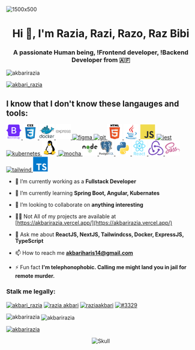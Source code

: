 
![1500x500](https://github.com/akbarirazia/akbarirazia/assets/66347282/2d2eb526-4741-4175-b4db-084f635bb47d)



<h1 align="center" >  Hi 👋, I'm Razia, Razi, Razo, Raz Bibi</h1>

<h3 align="center">A passionate Human being, !Frontend developer, !Backend Developer from 🇦🇫</h3>




<p align="left"> <img src="https://komarev.com/ghpvc/?username=akbarirazia&label=Profile%20views&color=0e75b6&style=flat" alt="akbarirazia" /> </p>


<p align="left"> <a href="https://twitter.com/akbari_razia" target="blank"><img src="https://img.shields.io/twitter/follow/akbari_razia?logo=twitter&style=for-the-badge" alt="akbari_razia" /></a> </p>
<h2 align="left">I know that I <strong> don't know</strong>  these langauges and tools:</h2>
<p align="left"> <a href="https://getbootstrap.com" target="_blank" rel="noreferrer"> <img src="https://raw.githubusercontent.com/devicons/devicon/master/icons/bootstrap/bootstrap-plain-wordmark.svg" alt="bootstrap" width="40" height="40"/> </a> <a href="https://www.w3schools.com/css/" target="_blank" rel="noreferrer"> <img src="https://raw.githubusercontent.com/devicons/devicon/master/icons/css3/css3-original-wordmark.svg" alt="css3" width="40" height="40"/> </a> <a href="https://www.docker.com/" target="_blank" rel="noreferrer"> <img src="https://raw.githubusercontent.com/devicons/devicon/master/icons/docker/docker-original-wordmark.svg" alt="docker" width="40" height="40"/> </a> <a href="https://expressjs.com" target="_blank" rel="noreferrer"> <img src="https://raw.githubusercontent.com/devicons/devicon/master/icons/express/express-original-wordmark.svg" alt="express" width="40" height="40"/> </a> <a href="https://www.figma.com/" target="_blank" rel="noreferrer"> <img src="https://www.vectorlogo.zone/logos/figma/figma-icon.svg" alt="figma" width="40" height="40"/> </a> <a href="https://git-scm.com/" target="_blank" rel="noreferrer"> <img src="https://www.vectorlogo.zone/logos/git-scm/git-scm-icon.svg" alt="git" width="40" height="40"/> </a> <a href="https://www.w3.org/html/" target="_blank" rel="noreferrer"> <img src="https://raw.githubusercontent.com/devicons/devicon/master/icons/html5/html5-original-wordmark.svg" alt="html5" width="40" height="40"/> </a> <a href="https://www.java.com" target="_blank" rel="noreferrer"> <img src="https://raw.githubusercontent.com/devicons/devicon/master/icons/java/java-original.svg" alt="java" width="40" height="40"/> </a> <a href="https://developer.mozilla.org/en-US/docs/Web/JavaScript" target="_blank" rel="noreferrer"> <img src="https://raw.githubusercontent.com/devicons/devicon/master/icons/javascript/javascript-original.svg" alt="javascript" width="40" height="40"/> </a> <a href="https://jestjs.io" target="_blank" rel="noreferrer"> <img src="https://www.vectorlogo.zone/logos/jestjsio/jestjsio-icon.svg" alt="jest" width="40" height="40"/> </a> <a href="https://kubernetes.io" target="_blank" rel="noreferrer"> <img src="https://www.vectorlogo.zone/logos/kubernetes/kubernetes-icon.svg" alt="kubernetes" width="40" height="40"/> </a> <a href="https://www.linux.org/" target="_blank" rel="noreferrer"> <img src="https://raw.githubusercontent.com/devicons/devicon/master/icons/linux/linux-original.svg" alt="linux" width="40" height="40"/> </a> <a href="https://mochajs.org" target="_blank" rel="noreferrer"> <img src="https://www.vectorlogo.zone/logos/mochajs/mochajs-icon.svg" alt="mocha" width="40" height="40"/> </a> <a href="https://nodejs.org" target="_blank" rel="noreferrer"> <img src="https://raw.githubusercontent.com/devicons/devicon/master/icons/nodejs/nodejs-original-wordmark.svg" alt="nodejs" width="40" height="40"/> </a> <a href="https://www.postgresql.org" target="_blank" rel="noreferrer"> <img src="https://raw.githubusercontent.com/devicons/devicon/master/icons/postgresql/postgresql-original-wordmark.svg" alt="postgresql" width="40" height="40"/> </a> <a href="https://www.python.org" target="_blank" rel="noreferrer"> <img src="https://raw.githubusercontent.com/devicons/devicon/master/icons/python/python-original.svg" alt="python" width="40" height="40"/> </a> <a href="https://reactjs.org/" target="_blank" rel="noreferrer"> <img src="https://raw.githubusercontent.com/devicons/devicon/master/icons/react/react-original-wordmark.svg" alt="react" width="40" height="40"/> </a> <a href="https://redux.js.org" target="_blank" rel="noreferrer"> <img src="https://raw.githubusercontent.com/devicons/devicon/master/icons/redux/redux-original.svg" alt="redux" width="40" height="40"/> </a> <a href="https://sass-lang.com" target="_blank" rel="noreferrer"> <img src="https://raw.githubusercontent.com/devicons/devicon/master/icons/sass/sass-original.svg" alt="sass" width="40" height="40"/> </a> <a href="https://tailwindcss.com/" target="_blank" rel="noreferrer"> <img src="https://www.vectorlogo.zone/logos/tailwindcss/tailwindcss-icon.svg" alt="tailwind" width="40" height="40"/> </a> <a href="https://www.typescriptlang.org/" target="_blank" rel="noreferrer"> <img src="https://raw.githubusercontent.com/devicons/devicon/master/icons/typescript/typescript-original.svg" alt="typescript" width="40" height="40"/> </a> </p> 

- 🔭 I’m currently working as a **Fullstack Developer**

- 🌱 I’m currently learning **Spring Boot, Angular, Kubernates**

- 👯 I’m looking to collaborate on **anything interesting**

- 👨‍💻 Not All of my projects are available at [https://akbarirazia.vercel.app/](https://akbarirazia.vercel.app/)

- 💬 Ask me about **ReactJS, NextJS, Tailwindcss, Docker, ExpressJS, TypeScript**

- 📫 How to reach me **akbariharis14@gmail.com**

- ⚡ Fun fact **I'm telephonophobic. Calling me might land you in jail for remote murder.**

<h3 align="left">Stalk me legally:</h3>
<p align="left">
<a href="https://twitter.com/akbari_razia" target="blank"><img align="center" src="https://raw.githubusercontent.com/rahuldkjain/github-profile-readme-generator/master/src/images/icons/Social/twitter.svg" alt="akbari_razia" height="30" width="40" /></a>
<a href="https://linkedin.com/in/razia-akbari-19b5271b0" target="blank"><img align="center" src="https://raw.githubusercontent.com/rahuldkjain/github-profile-readme-generator/master/src/images/icons/Social/linked-in-alt.svg" alt="razia akbari" height="30" width="40" /></a>
<a href="https://codesandbox.com/raziaakbari" target="blank"><img align="center" src="https://raw.githubusercontent.com/rahuldkjain/github-profile-readme-generator/master/src/images/icons/Social/codesandbox.svg" alt="raziaakbari" height="30" width="40" /></a>
<a href="https://discord.gg/#3329" target="blank"><img align="center" src="https://raw.githubusercontent.com/rahuldkjain/github-profile-readme-generator/master/src/images/icons/Social/discord.svg" alt="#3329" height="30" width="40" /></a>
</p>



<p><img align="left" src="https://github-readme-stats.vercel.app/api/top-langs?username=akbarirazia&show_icons=true&locale=en&layout=compact" alt="akbarirazia" /></p>

<p>&nbsp;<img align="center" src="https://github-readme-stats.vercel.app/api?username=akbarirazia&show_icons=true&locale=en" alt="akbarirazia" /></p>

<p align="left"> <a href="https://github.com/ryo-ma/github-profile-trophy"><img src="https://github-profile-trophy.vercel.app/?username=akbarirazia" alt="akbarirazia" /></a> </p>

<p align="center">



  <img src="https://github.com/akbarirazia/akbarirazia/assets/66347282/e5599390-7e4c-4119-b9cc-b4272a365676" alt="Skull" width="70" height="70">
</p>
